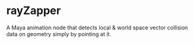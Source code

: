 # rayZapper
A Maya animation node that detects local &amp; world space vector collision data on geometry simply by pointing at it.
